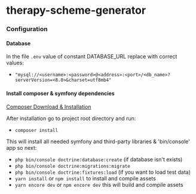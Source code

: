 # therapy-scheme-generator

### Configuration
#### Database 
In the file `.env` value of constant DATABASE_URL replace with correct values:
- `"mysql://<username>:<password>@<address>:<port>/<db_name>?serverVersion=<8.0>&charset=utf8mb4"`

#### Install composer & symfony dependencies 
[Composer Download & Installation](https://getcomposer.org/download/)

After installation go to project root directory and run:

- `composer install`

This will install all needed symfony and third-party libraries & 'bin/console' app so next:

- `php bin/console doctrine:database:create` (if database isn't exists)
- `php bin/console doctrine:migrations:migrate`
- `php bin/console doctrine:fixtures:load` (if you want to load test data)
- `yarn install` or `npm install` to install and compile assets
- `yarn encore dev` or `npm encore dev` this will build and compile assets
